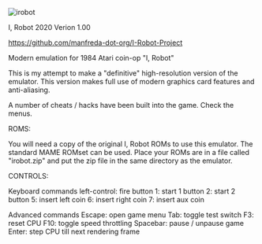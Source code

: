 ![irobot](https://user-images.githubusercontent.com/64547232/82756603-1d9bb900-9da9-11ea-828e-55ed8d382aab.png)

I, Robot 2020
Verion 1.00

https://github.com/manfreda-dot-org/I-Robot-Project

Modern emulation for 1984 Atari coin-op "I, Robot"

This is my attempt to make a "definitive" high-resolution version of the
emulator.  This version makes full use of modern graphics card features and
anti-aliasing.

A number of cheats / hacks have been built into the game.  Check the menus.


ROMS:

You will need a copy of the original I, Robot ROMs to use this emulator. The
standard MAME ROMset can be used.  Place your ROMs are in a file called
"irobot.zip" and put the zip file in the same directory as the emulator.

CONTROLS:

Keyboard commands
left-control: fire button
1: start 1 button
2: start 2 button
5: insert left coin
6: insert right coin
7: insert aux coin

Advanced commands
Escape: open game menu
Tab: toggle test switch
F3: reset CPU
F10: toggle speed throttling
Spacebar: pause / unpause game
Enter: step CPU till next rendering frame
